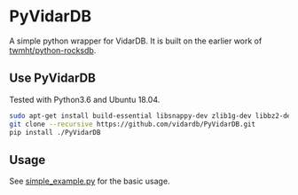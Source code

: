 # PyVidarDB

A simple python wrapper for VidarDB. It is built on the earlier work
of [twmht/python-rocksdb](https://github.com/twmht/python-rocksdb/tree/pybind11).

## Use PyVidarDB

Tested with Python3.6 and Ubuntu 18.04.

```bash
sudo apt-get install build-essential libsnappy-dev zlib1g-dev libbz2-dev libgflags-dev liblz4-dev
git clone --recursive https://github.com/vidardb/PyVidarDB.git
pip install ./PyVidarDB
```

## Usage

See [simple_example.py](examples/simple_example.py) for the basic usage.

